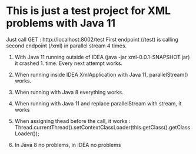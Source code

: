 # This is just a test project for XML problems with Java 11

Just call GET :  http://localhost:8002/test
First endpoint (/test) is calling second endpoint (/xml) in parallel stream 4 times.

1. With Java 11 running outside of IDEA (java -jar xml-0.0.1-SNAPSHOT.jar) it crashed 1. time. Every next attempt works. 
2. When running inside IDEA XmlApplication with Java 11, parallelStream() works.
3. When running with Java 8 everything works.
4. When running with Java 11 and replace parallelStream with stream, it works
5. When assigning thead before the call, it works : Thread.currentThread().setContextClassLoader(this.getClass().getClassLoader());

6. In Java 8 no problems, in IDEA no problems 